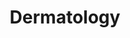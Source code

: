 ---
title: Dermatology
crosslinks:
- SkincareAddiction
- AsianBeauty
- Dentistry
- 2lu9e1d
- AskDocs
- 21j3nyv
---